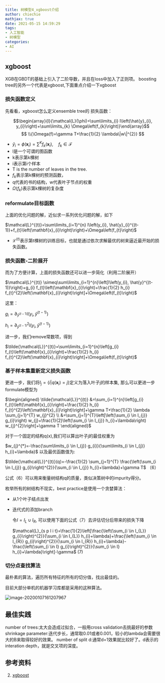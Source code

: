 ```yaml
---
title: 树模型4_xgboost介绍
author: chiechie
mathjax: true
date: 2021-05-15 14:59:29
tags:
- 人工智能
- 树模型
categories:
- AI
---
```


## xgboost

XGB在GBDT的基础上引入了二阶导数，并且在loss中加入了正则项。
boosting tree的另外一个代表是xgboost,下面重点介绍一下xgboost

### 损失函数定义

先看看，xgboost怎么定义ensemble tree的 损失函数：

$$\begin{array}{l}{\mathcal{L}(\phi)=\sum\limits_{i} l\left(\hat{y}_{i}, y_{i}\right)+\sum\limits_{k} \Omega\left(f_{k}\right)}\end{array}$$
$$ \\{\Omega(f)=\gamma T+\frac{1}{2} \lambda\|w\|^{2}} $$

- $\hat{y}_{i}=\phi\left(\mathbf{x}_{i}\right)=\sum^{K} f_{k}\left(\mathbf{x}_{i}\right), \quad f_{k} \in \mathcal{F}$
- l是一个可谓的图函数
- k表示第k棵树
- i表示第i个样本
- T is the number of leaves in the tree.
- $f_k$表示第k棵树的预测函数，
- q代表的书的结构，w代表叶子节点的权重
- $\Omega(f_k)$表示第k棵树的复杂度


### reformulate目标函数

上面的优化问题的解，近似求一系列优化问题的解，如下

$\mathcal{L}^{(t)}=\sum\limits_{i=1}^{n} l\left(y_{i}, \hat{y}_{i}^{(t-1)}+f_{t}\left(\mathbf{x}_{i}\right)\right)+\Omega\left(f_{t}\right)$

- $\mathcal{L}^{(t)}$表示第t棵树的训练目标，也就是通过依次求解最优的树来逼近最开始的损失函数。

### 损失函数-二阶展开

而为了方便计算，上面的损失函数还可以进一步简化（利用二阶展开）

$\mathcal{L}^{(t)} \simeq\sum\limits_{i=1}^{n}\left[l\left(y_{i}, \hat{y}^{(t-1)}\right)+g_{i} f_{t}\left(\mathbf{x}_{i}\right)+\frac{1}{2} h_{i} f_{t}^{2}\left(\mathbf{x}_{i}\right)\right]+\Omega\left(f_{t}\right)$

这里：

$g_{i}=\partial_{\hat{y}^{(t-1) }}l\left(y_{i}, \hat{y}^{(t-1)}\right)$

$h_{i}=\partial_{\hat y^{(t-1)}}^{2} l\left(y_{i}, \hat{y}^{(t-1)}\right)$

进一步，我们remove常数项，得到

$\tilde{\mathcal{L}}^{(t)}=\sum\limits_{i=1}^{n}\left[g_{i} f_{t}\left(\mathbf{x}_{i}\right)+\frac{1}{2} h_{i} f_{t}^{2}\left(\mathbf{x}_{i}\right)\right]+\Omega\left(f_{t}\right)$

### 基于样本集重新定义损失函数

更进一步，我们将$I_{j}=\left\{i | q\left(\mathbf{x}_{i}\right)=j\right\}$定义为落入叶子j的样本集, 那么可以更进一步formulate模型为

$\begin{aligned} \tilde{\mathcal{L}}^{(t)} &=\sum_{i=1}^{n}\left[g_{i} f_{t}\left(\mathbf{x}_{i}\right)+\frac{1}{2} h_{i} f_{t}^{2}\left(\mathbf{x}_{i}\right)\right]+\gamma T+\frac{1}{2} \lambda \sum_{j=1}^{T} w_{j}^{2} \\ &=\sum_{j=1}^{T}\left[\left(\sum_{i \in I_{j}} g_{i}\right) w_{j}+\frac{1}{2}\left(\sum_{i \in I_{j}} h_{i}+\lambda\right) w_{j}^{2}\right]+\gamma T \end{aligned}$

对于一个固定的结构q(x),我们可以算出叶子j的最佳权重为

$w_{j}^{*}=-\frac{\sum\limits_{i \in I_{j}} g_{i}}{\sum\limits_{i \in I_{j}} h_{i}+\lambda}$
以及最优函数值为:

$\tilde{\mathcal{L}}^{(t)}(q)=-\frac{1}{2} \sum_{j=1}^{T} \frac{\left(\sum_{i \in I_{j}} g_{i}\right)^{2}}{\sum_{i \in I_{j}} h_{i}+\lambda}+\gamma T$  （6）

公式（6）可以用来衡量树结构q的质量，类似决策树中的impurity得分。

枚举所有的树结构不现实，best practice是使用一个贪婪算法：

- 从1个叶子结点出发
- 迭代式的添加branch

  令$I=I_{L} \cup I_{R}$, 可以使用下面的公式（7）去评估切分后带来的损失下降

  $\mathcal{L}_{s p l i t}=\frac{1}{2}\left[\frac{\left(\sum_{i \in I_{L}} g_{i}\right)^{2}}{\sum_{i \in I_{L}} h_{i}+\lambda}+\frac{\left(\sum_{i \in I_{R}} g_{i}\right)^{2}}{\sum_{i \in I_{R}} h_{i}+\lambda}-\frac{\left(\sum_{i \in I} g_{i}\right)^{2}}{\sum_{i \in I} h_{i}+\lambda}\right]-\gamma$     (7)

### 切分点查找算法

最朴素的算法，遍历所有特征的所有的切分值，找出最佳的。

目前大部分单机的机器学习库都是采用的这种算法。

![image-20200107161207967](./image-20200107161207967.png)


## 最佳实践

number of trees:太大会造成过拟合，一般用cross validation去挑最好的参数
shrinkage  parameter:迭代步长，通常取0.01或者0.001，较小的lambda会需要很大的B来取得较好的效果。
number  of  split d:通常d=1效果就比较好了。d表示的interation depth，就是交叉项的深度。

## 参考资料
2. [xgboost](https://arxiv.org/pdf/1603.02754.pdf)
